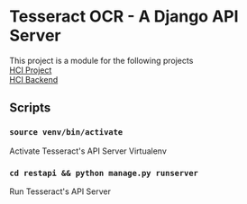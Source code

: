 
# Tesseract OCR - A Django API Server

This project is a module for the following projects <br/>
[HCI Project](https://github.com/duypham312/hci_project) <br/>
[HCI Backend](https://github.com/duypham312/hci_backend)

## Scripts

### `source venv/bin/activate`
Activate Tesseract's API Server Virtualenv


### `cd restapi && python manage.py runserver`
Run Tesseract's API Server

